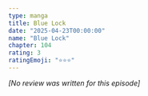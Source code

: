 ```yaml
---
type: manga
title: Blue Lock
date: "2025-04-23T00:00:00"
name: "Blue Lock"
chapter: 104
rating: 3
ratingEmoji: "⭐️⭐️⭐️"
---
```


_[No review was written for this episode]_
